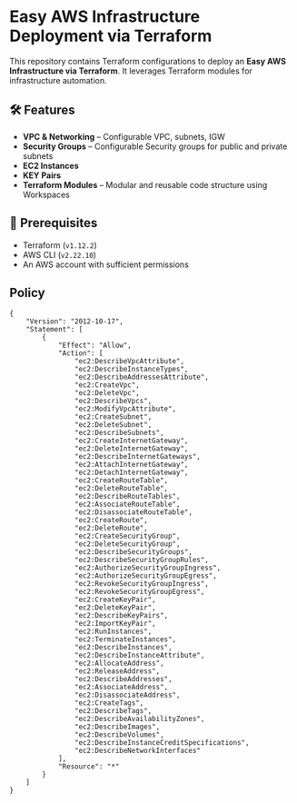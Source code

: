 # Easy AWS Infrastructure Deployment via Terraform

This repository contains Terraform configurations to deploy an **Easy AWS Infrastructure via Terraform**. It leverages Terraform modules for infrastructure automation.

## 🛠️ Features
- **VPC & Networking** – Configurable VPC, subnets, IGW
- **Security Groups** – Configurable Security groups for public and private subnets
- **EC2 Instances**
- **KEY Pairs**
- **Terraform Modules** – Modular and reusable code structure using Workspaces

## 📌 Prerequisites
- Terraform (`v1.12.2`)
- AWS CLI (`v2.22.10`)
- An AWS account with sufficient permissions

## Policy
```
{
	"Version": "2012-10-17",
	"Statement": [
		{
			"Effect": "Allow",
			"Action": [
				"ec2:DescribeVpcAttribute",
				"ec2:DescribeInstanceTypes",
				"ec2:DescribeAddressesAttribute",
				"ec2:CreateVpc",
				"ec2:DeleteVpc",
				"ec2:DescribeVpcs",
				"ec2:ModifyVpcAttribute",
				"ec2:CreateSubnet",
				"ec2:DeleteSubnet",
				"ec2:DescribeSubnets",
				"ec2:CreateInternetGateway",
				"ec2:DeleteInternetGateway",
				"ec2:DescribeInternetGateways",
				"ec2:AttachInternetGateway",
				"ec2:DetachInternetGateway",
				"ec2:CreateRouteTable",
				"ec2:DeleteRouteTable",
				"ec2:DescribeRouteTables",
				"ec2:AssociateRouteTable",
				"ec2:DisassociateRouteTable",
				"ec2:CreateRoute",
				"ec2:DeleteRoute",
				"ec2:CreateSecurityGroup",
				"ec2:DeleteSecurityGroup",
				"ec2:DescribeSecurityGroups",
				"ec2:DescribeSecurityGroupRules",
				"ec2:AuthorizeSecurityGroupIngress",
				"ec2:AuthorizeSecurityGroupEgress",
				"ec2:RevokeSecurityGroupIngress",
				"ec2:RevokeSecurityGroupEgress",
				"ec2:CreateKeyPair",
				"ec2:DeleteKeyPair",
				"ec2:DescribeKeyPairs",
				"ec2:ImportKeyPair",
				"ec2:RunInstances",
				"ec2:TerminateInstances",
				"ec2:DescribeInstances",
				"ec2:DescribeInstanceAttribute",
				"ec2:AllocateAddress",
				"ec2:ReleaseAddress",
				"ec2:DescribeAddresses",
				"ec2:AssociateAddress",
				"ec2:DisassociateAddress",
				"ec2:CreateTags",
				"ec2:DescribeTags",
				"ec2:DescribeAvailabilityZones",
				"ec2:DescribeImages",
				"ec2:DescribeVolumes",
				"ec2:DescribeInstanceCreditSpecifications",
				"ec2:DescribeNetworkInterfaces"
			],
			"Resource": "*"
		}
	]
}
```